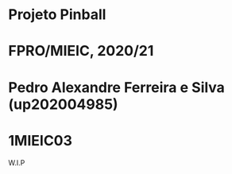 # Projeto Pinball
# FPRO/MIEIC, 2020/21
# Pedro Alexandre Ferreira e Silva (up202004985)
# 1MIEIC03

W.I.P
